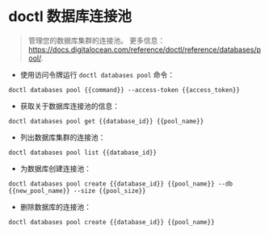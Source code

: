 # doctl 数据库连接池

> 管理您的数据库集群的连接池。
> 更多信息：<https://docs.digitalocean.com/reference/doctl/reference/databases/pool/>.

- 使用访问令牌运行 `doctl databases pool` 命令：

`doctl databases pool {{command}} --access-token {{access_token}}`

- 获取关于数据库连接池的信息：

`doctl databases pool get {{database_id}} {{pool_name}}`

- 列出数据库集群的连接池：

`doctl databases pool list {{database_id}}`

- 为数据库创建连接池：

`doctl databases pool create {{database_id}} {{pool_name}} --db {{new_pool_name}} --size {{pool_size}}`

- 删除数据库的连接池：

`doctl databases pool create {{database_id}} {{pool_name}}`